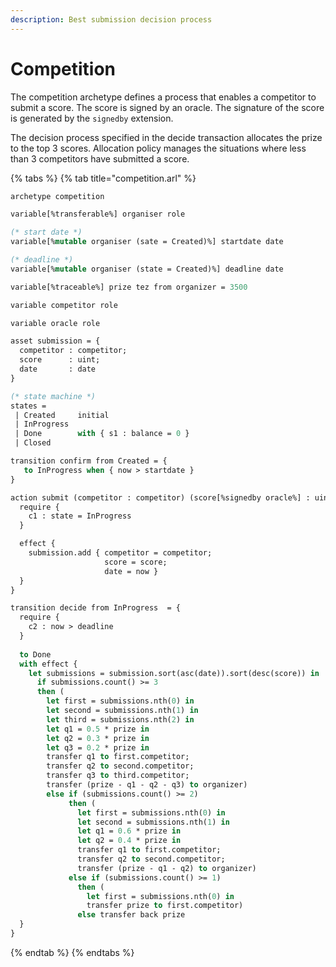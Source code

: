 ```yaml
---
description: Best submission decision process
---
```


# Competition

The competition archetype defines a process that enables a competitor to submit a score. The score is signed by an oracle. The signature of the score is generated by the `signedby` extension.

The decision process specified in the decide transaction allocates the prize to the top 3 scores. Allocation policy manages the situations where less than 3 competitors have submitted a score.

{% tabs %}
{% tab title="competition.arl" %}
```ocaml
archetype competition

variable[%transferable%] organiser role

(* start date *)
variable[%mutable organiser (sate = Created)%] startdate date

(* deadline *)
variable[%mutable organiser (state = Created)%] deadline date

variable[%traceable%] prize tez from organizer = 3500

variable competitor role

variable oracle role

asset submission = {
  competitor : competitor;
  score      : uint;
  date       : date
}

(* state machine *)
states =
 | Created     initial
 | InProgress
 | Done        with { s1 : balance = 0 }
 | Closed

transition confirm from Created = {
   to InProgress when { now > startdate }
}

action submit (competitor : competitor) (score[%signedby oracle%] : uint) = {
  require {
    c1 : state = InProgress
  }

  effect {
    submission.add { competitor = competitor;
                     score = score;
                     date = now }
  }
}

transition decide from InProgress  = {
  require {
    c2 : now > deadline
  }
  
  to Done
  with effect { 
    let submissions = submission.sort(asc(date)).sort(desc(score)) in
      if submissions.count() >= 3
      then (
        let first = submissions.nth(0) in
        let second = submissions.nth(1) in
        let third = submissions.nth(2) in
        let q1 = 0.5 * prize in
        let q2 = 0.3 * prize in
        let q3 = 0.2 * prize in
        transfer q1 to first.competitor;
        transfer q2 to second.competitor;
        transfer q3 to third.competitor;
        transfer (prize - q1 - q2 - q3) to organizer)
        else if (submissions.count() >= 2)
             then (
               let first = submissions.nth(0) in
               let second = submissions.nth(1) in
               let q1 = 0.6 * prize in
               let q2 = 0.4 * prize in
               transfer q1 to first.competitor;
               transfer q2 to second.competitor;
               transfer (prize - q1 - q2) to organizer)
             else if (submissions.count() >= 1)
               then (
                 let first = submissions.nth(0) in
                 transfer prize to first.competitor)
               else transfer back prize
  }
}

```
{% endtab %}
{% endtabs %}

